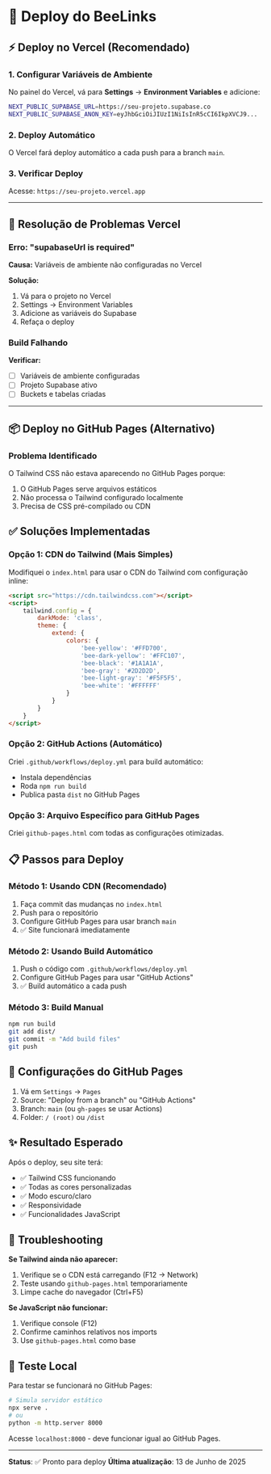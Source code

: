 # 🚀 Deploy do BeeLinks

## ⚡ Deploy no Vercel (Recomendado)

### 1. Configurar Variáveis de Ambiente

No painel do Vercel, vá para **Settings** → **Environment Variables** e adicione:

```bash
NEXT_PUBLIC_SUPABASE_URL=https://seu-projeto.supabase.co
NEXT_PUBLIC_SUPABASE_ANON_KEY=eyJhbGciOiJIUzI1NiIsInR5cCI6IkpXVCJ9...
```

### 2. Deploy Automático

O Vercel fará deploy automático a cada push para a branch `main`.

### 3. Verificar Deploy

Acesse: `https://seu-projeto.vercel.app`

---

## 🔧 Resolução de Problemas Vercel

### Erro: "supabaseUrl is required"

**Causa:** Variáveis de ambiente não configuradas no Vercel

**Solução:**
1. Vá para o projeto no Vercel
2. Settings → Environment Variables
3. Adicione as variáveis do Supabase
4. Refaça o deploy

### Build Falhando

**Verificar:**
- [ ] Variáveis de ambiente configuradas
- [ ] Projeto Supabase ativo
- [ ] Buckets e tabelas criadas

---

## 📦 Deploy no GitHub Pages (Alternativo)

### Problema Identificado
O Tailwind CSS não estava aparecendo no GitHub Pages porque:
1. O GitHub Pages serve arquivos estáticos
2. Não processa o Tailwind configurado localmente
3. Precisa de CSS pré-compilado ou CDN

## ✅ Soluções Implementadas

### **Opção 1: CDN do Tailwind (Mais Simples)**
Modifiquei o `index.html` para usar o CDN do Tailwind com configuração inline:

```html
<script src="https://cdn.tailwindcss.com"></script>
<script>
    tailwind.config = {
        darkMode: 'class',
        theme: {
            extend: {
                colors: {
                    'bee-yellow': '#FFD700',
                    'bee-dark-yellow': '#FFC107',
                    'bee-black': '#1A1A1A',
                    'bee-gray': '#2D2D2D',
                    'bee-light-gray': '#F5F5F5',
                    'bee-white': '#FFFFFF'
                }
            }
        }
    }
</script>
```

### **Opção 2: GitHub Actions (Automático)**
Criei `.github/workflows/deploy.yml` para build automático:
- Instala dependências
- Roda `npm run build`
- Publica pasta `dist` no GitHub Pages

### **Opção 3: Arquivo Específico para GitHub Pages**
Criei `github-pages.html` com todas as configurações otimizadas.

## 📋 Passos para Deploy

### **Método 1: Usando CDN (Recomendado)**
1. Faça commit das mudanças no `index.html`
2. Push para o repositório
3. Configure GitHub Pages para usar branch `main`
4. ✅ Site funcionará imediatamente

### **Método 2: Usando Build Automático**
1. Push o código com `.github/workflows/deploy.yml`
2. Configure GitHub Pages para usar "GitHub Actions"
3. ✅ Build automático a cada push

### **Método 3: Build Manual**
```bash
npm run build
git add dist/
git commit -m "Add build files"
git push
```

## 🔧 Configurações do GitHub Pages

1. Vá em `Settings` → `Pages`
2. Source: "Deploy from a branch" ou "GitHub Actions"
3. Branch: `main` (ou `gh-pages` se usar Actions)
4. Folder: `/ (root)` ou `/dist`

## ✨ Resultado Esperado

Após o deploy, seu site terá:
- ✅ Tailwind CSS funcionando
- ✅ Todas as cores personalizadas
- ✅ Modo escuro/claro
- ✅ Responsividade
- ✅ Funcionalidades JavaScript

## 🐛 Troubleshooting

**Se Tailwind ainda não aparecer:**
1. Verifique se o CDN está carregando (F12 → Network)
2. Teste usando `github-pages.html` temporariamente
3. Limpe cache do navegador (Ctrl+F5)

**Se JavaScript não funcionar:**
1. Verifique console (F12)
2. Confirme caminhos relativos nos imports
3. Use `github-pages.html` como base

## 📱 Teste Local

Para testar se funcionará no GitHub Pages:
```bash
# Simula servidor estático
npx serve .
# ou
python -m http.server 8000
```

Acesse `localhost:8000` - deve funcionar igual ao GitHub Pages.

---

**Status**: ✅ Pronto para deploy
**Última atualização**: 13 de Junho de 2025
